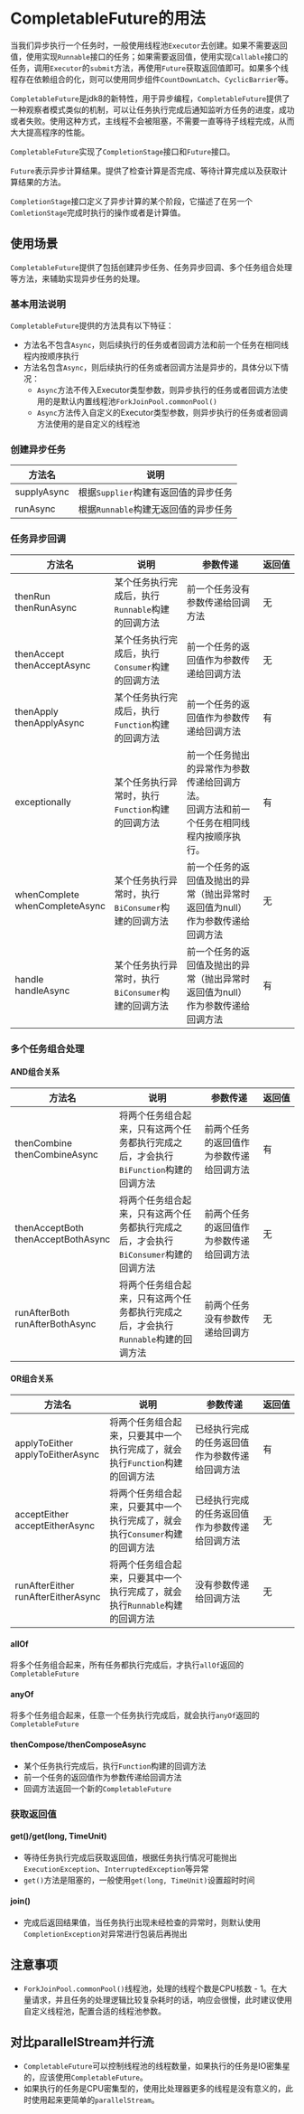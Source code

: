 # CompletableFuture的用法

当我们异步执行一个任务时，一般使用线程池`Executor`去创建。如果不需要返回值，使用实现`Runnable`接口的任务；如果需要返回值，使用实现`Callable`接口的任务，调用`Executor`的`submit`方法，再使用`Future`获取返回值即可。如果多个线程存在依赖组合的化，则可以使用同步组件`CountDownLatch`、`CyclicBarrier`等。

`CompletableFuture`是jdk8的新特性，用于异步编程，`CompletableFuture`提供了一种观察者模式类似的机制，可以让任务执行完成后通知监听方任务的进度，成功或者失败。使用这种方式，主线程不会被阻塞，不需要一直等待子线程完成，从而大大提高程序的性能。

`CompletableFuture`实现了`CompletionStage`接口和`Future`接口。

`Future`表示异步计算结果。提供了检查计算是否完成、等待计算完成以及获取计算结果的方法。

`CompletionStage`接口定义了异步计算的某个阶段，它描述了在另一个`ComletionStage`完成时执行的操作或者是计算值。
## 使用场景
`CompletableFuture`提供了包括创建异步任务、任务异步回调、多个任务组合处理等方法，来辅助实现异步任务的处理。
### 基本用法说明
`CompletableFuture`提供的方法具有以下特征：

- 方法名不包含`Async`，则后续执行的任务或者回调方法和前一个任务在相同线程内按顺序执行
- 方法名包含`Async`，则后续执行的任务或者回调方法是异步的，具体分以下情况：
   - `Async`方法不传入Executor类型参数，则异步执行的任务或者回调方法使用的是默认内置线程池`ForkJoinPool.commonPool()`
   - `Async`方法传入自定义的Executor类型参数，则异步执行的任务或者回调方法使用的是自定义的线程池
### 创建异步任务

| 方法名      | 说明                                 |
|-------------|------------------------------------|
| supplyAsync | 根据`Supplier`构建有返回值的异步任务 |
| runAsync    | 根据`Runnable`构建无返回值的异步任务 |

### 任务异步回调

| 方法名                            | 说明                                              | <nobr>参数传递</nobr>                                                                      | <nobr>返回值</nobr> |
|-----------------------------------|-------------------------------------------------|----------------------------------------------------------------------------------------|--------------------|
| thenRun<br>thenRunAsync           | 某个任务执行完成后，执行`Runnable`构建的回调方法   | 前一个任务没有参数传递给回调方法                                                           | 无                  |
| thenAccept<br>thenAcceptAsync     | 某个任务执行完成后，执行`Consumer`构建的回调方法   | 前一个任务的返回值作为参数传递给回调方法                                                   | 无                  |
| thenApply<br>thenApplyAsync       | 某个任务执行完成后，执行`Function`构建的回调方法   | 前一个任务的返回值作为参数传递给回调方法                                                   | 有                  |
| exceptionally                     | 某个任务执行异常时，执行`Function`构建的回调方法   | 前一个任务抛出的异常作为参数传递给回调方法。<br>回调方法和前一个任务在相同线程内按顺序执行。 | 有                  |
| whenComplete<br>whenCompleteAsync | 某个任务执行异常时，执行`BiConsumer`构建的回调方法 | 前一个任务的返回值及抛出的异常（抛出异常时返回值为null）作为参数传递给回调方法               | 无                  |
| handle<br>handleAsync             | 某个任务执行异常时，执行`BiConsumer`构建的回调方法 | 前一个任务的返回值及抛出的异常（抛出异常时返回值为null）作为参数传递给回调方法               | 有                  |

### 多个任务组合处理
#### AND组合关系
| 方法名                                | 说明                                                                               | <nobr>参数传递</nobr>                    | <nobr>返回值</nobr> |
|---------------------------------------|----------------------------------------------------------------------------------|--------------------------------------|--------------------|
| thenCombine<br>thenCombineAsync       | 将两个任务组合起来，只有这两个任务都执行完成之后，才会执行`BiFunction`构建的回调方法 | 前两个任务的返回值作为参数传递给回调方法 | 有                  |
| thenAcceptBoth<br>thenAcceptBothAsync | 将两个任务组合起来，只有这两个任务都执行完成之后，才会执行`BiConsumer`构建的回调方法 | 前两个任务的返回值作为参数传递给回调方法 | 无                  |
| runAfterBoth<br>runAfterBothAsync     | 将两个任务组合起来，只有这两个任务都执行完成之后，才会执行`Runnable`构建的回调方法   | 前两个任务没有参数传递给回调方           | 无                  |

#### OR组合关系
| 方法名                                | 说明                                                                       | <nobr>参数传递</nobr>                          | <nobr>返回值</nobr> |
|---------------------------------------|--------------------------------------------------------------------------|--------------------------------------------|--------------------|
| applyToEither<br>applyToEitherAsync   | 将两个任务组合起来，只要其中一个执行完成了，就会执行`Function`构建的回调方法 | 已经执行完成的任务返回值作为参数传递给回调方法 | 有                  |
| acceptEither<br>acceptEitherAsync     | 将两个任务组合起来，只要其中一个执行完成了，就会执行`Consumer`构建的回调方法 | 已经执行完成的任务返回值作为参数传递给回调方法 | 无                  |
| runAfterEither<br>runAfterEitherAsync | 将两个任务组合起来，只要其中一个执行完成了，就会执行`Runnable`构建的回调方法 | 没有参数传递给回调方法                         | 无                  |

#### allOf

将多个任务组合起来，所有任务都执行完成后，才执行`allOf`返回的`CompletableFuture`

#### anyOf

将多个任务组合起来，任意一个任务执行完成后，就会执行`anyOf`返回的`CompletableFuture`

#### thenCompose/thenComposeAsync

- 某个任务执行完成后，执行`Function`构建的回调方法
- 前一个任务的返回值作为参数传递给回调方法
- 回调方法返回一个新的`CompletableFuture`
### 获取返回值
#### get()/get(long, TimeUnit)

- 等待任务执行完成后获取返回值，根据任务执行情况可能抛出`ExecutionException`、`InterruptedException`等异常
- `get()`方法是阻塞的，一般使用`get(long, TimeUnit)`设置超时时间
#### join()

- 完成后返回结果值，当任务执行出现未经检查的异常时，则默认使用`CompletionException`对异常进行包装后再抛出
## 注意事项

- `ForkJoinPool.commonPool()`线程池，处理的线程个数是CPU核数 - 1。在大量请求，并且任务的处理逻辑比较复杂耗时的话，响应会很慢，此时建议使用自定义线程池，配置合适的线程池参数。
## 对比parallelStream并行流

- `CompletableFuture`可以控制线程池的线程数量，如果执行的任务是IO密集星的，应该使用`CompletableFuture`。
- 如果执行的任务是CPU密集型的，使用比处理器更多的线程是没有意义的，此时使用起来更简单的`parallelStream`。
